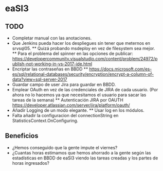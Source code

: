 # eaSI3

## TODO
* Completar manual con las anotaciones.
* Que Jenkins pueda hacer los despliegues sin tener que meternos en srvsql05.
** Quizá probando msdeploy en vez de filesystem sea mejor.
** Para el problema del spinner en las opciones de publicar: https://developercommunity.visualstudio.com/content/problem/24972/publish-not-working-in-vs-2017-ide.html
* Encriptar las contraseñas en BBDD
** https://docs.microsoft.com/es-es/sql/relational-databases/security/encryption/encrypt-a-column-of-data?view=sql-server-2017
* Guardar campo de user Jira para guardar en BBDD.
* Emplear OAuth en vez de las credenciales de JIRA de cada usuario. (Por ahora no lo hacemos ya que necesitamos el usuario para sacar las tareas de la semana)
** Autenticación JIRA por OAUTH https://developer.atlassian.com/server/jira/platform/oauth/
* Añadir Logging de un modo elegante.
** Usar log en los módulos.
* Falta añadir la configuracion del connectionString en StatisticsContext.OnConfiguring.

## Beneficios
* ¿Hemos conseguido que la gente impute el viernes?
* ¿Cuantas horas estimamos que hemos ahorrado a la gente según las estadísticas en BBDD de eaSI3 viendo las tareas creadas y los partes de horas ingresados?